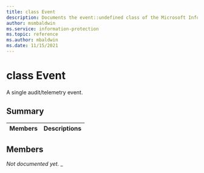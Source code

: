 ```yaml
---
title: class Event 
description: Documents the event::undefined class of the Microsoft Information Protection SDK.
author: msmbaldwin
ms.service: information-protection
ms.topic: reference
ms.author: mbaldwin
ms.date: 11/15/2021
---
```


# class Event 
A single audit/telemetry event.
  
## Summary
 Members                        | Descriptions                                
--------------------------------|---------------------------------------------
  
## Members
_Not documented yet._
_

